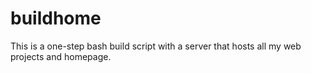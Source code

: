 buildhome
=========

This is a one-step bash build script with a server that hosts all my web projects and homepage.
